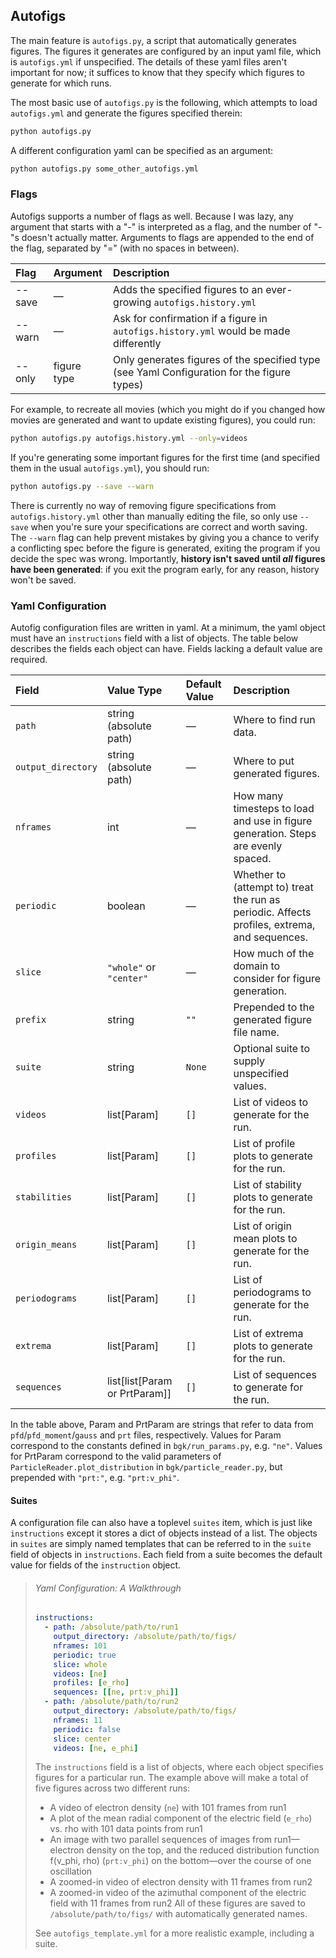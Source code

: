 ## Autofigs

The main feature is `autofigs.py`, a script that automatically generates figures. The figures it generates are configured by an input yaml file, which is `autofigs.yml` if unspecified. The details of these yaml files aren't important for now; it suffices to know that they specify which figures to generate for which runs.

The most basic use of `autofigs.py` is the following, which attempts to load `autofigs.yml` and generate the figures specified therein:
```bash
python autofigs.py
```

A different configuration yaml can be specified as an argument:
```bash
python autofigs.py some_other_autofigs.yml
```

### Flags

Autofigs supports a number of flags as well. Because I was lazy, any argument that starts with a "-" is interpreted as a flag, and the number of "-"s doesn't actually matter. Arguments to flags are appended to the end of the flag, separated by "=" (with no spaces in between).

| Flag   | Argument    | Description                                                                                |
| :----- | :---------- | :----------------------------------------------------------------------------------------- |
| --save | —           | Adds the specified figures to an ever-growing `autofigs.history.yml`                       |
| --warn | —           | Ask for confirmation if a figure in `autofigs.history.yml` would be made differently       |
| --only | figure type | Only generates figures of the specified type (see Yaml Configuration for the figure types) |

For example, to recreate all movies (which you might do if you changed how movies are generated and want to update existing figures), you could run:
```bash
python autofigs.py autofigs.history.yml --only=videos
```

If you're generating some important figures for the first time (and specified them in the usual `autofigs.yml`), you should run:
```bash
python autofigs.py --save --warn
```

There is currently no way of removing figure specifications from `autofigs.history.yml` other than manually editing the file, so only use `--save` when you're sure your specifications are correct and worth saving. The `--warn` flag can help prevent mistakes by giving you a chance to verify a conflicting spec before the figure is generated, exiting the program if you decide the spec was wrong. Importantly, **history isn't saved until *all* figures have been generated**: if you exit the program early, for any reason, history won't be saved.

### Yaml Configuration

Autofig configuration files are written in yaml. At a minimum, the yaml object must have an `instructions` field with a list of objects. The table below describes the fields each object can have. Fields lacking a default value are required.

| Field              | Value Type                        | Default Value | Description                                                                                  |
| :----------------- | :-------------------------------- | :------------ | :------------------------------------------------------------------------------------------- |
| `path`             | string (absolute path)            | —             | Where to find run data.                                                                      |
| `output_directory` | string (absolute path)            | —             | Where to put generated figures.                                                              |
| `nframes`          | int                               | —             | How many timesteps to load and use in figure generation. Steps are evenly spaced.            |
| `periodic`         | boolean                           | —             | Whether to (attempt to) treat the run as periodic. Affects profiles, extrema, and sequences. |
| `slice`            | `"whole"` or `"center"`           | —             | How much of the domain to consider for figure generation.                                    |
| `prefix`           | string                            | `""`          | Prepended to the generated figure file name.                                                 |
| `suite`            | string                            | `None`        | Optional suite to supply unspecified values.                                                 |
| `videos`           | list\[Param\]                     | `[]`          | List of videos to generate for the run.                                                      |
| `profiles`         | list\[Param\]                     | `[]`          | List of profile plots to generate for the run.                                               |
| `stabilities`      | list\[Param\]                     | `[]`          | List of stability plots to generate for the run.                                             |
| `origin_means`     | list\[Param\]                     | `[]`          | List of origin mean plots to generate for the run.                                           |
| `periodograms`     | list\[Param\]                     | `[]`          | List of periodograms to generate for the run.                                                |
| `extrema`          | list\[Param\]                     | `[]`          | List of extrema plots to generate for the run.                                               |
| `sequences`        | list\[list\[Param or PrtParam\]\] | `[]`          | List of sequences to generate for the run.                                                   |

In the table above, Param and PrtParam are strings that refer to data from `pfd`/`pfd_moment`/`gauss` and `prt` files, respectively. Values for Param correspond to the constants defined in `bgk/run_params.py`, e.g. `"ne"`. Values for PrtParam correspond to the valid parameters of `ParticleReader.plot_distribution` in `bgk/particle_reader.py`, but prepended with `"prt:"`, e.g. `"prt:v_phi"`.

#### Suites

A configuration file can also have a toplevel `suites` item, which is just like `instructions` except it stores a dict of objects instead of a list. The objects in `suites` are simply named templates that can be referred to in the `suite` field of objects in `instructions`. Each field from a suite becomes the default value for fields of the `instruction` object.

> ###### Yaml Configuration: A Walkthrough
>
> ```yml
> instructions:
>   - path: /absolute/path/to/run1
>     output_directory: /absolute/path/to/figs/
>     nframes: 101
>     periodic: true
>     slice: whole
>     videos: [ne]
>     profiles: [e_rho]
>     sequences: [[ne, prt:v_phi]]
>   - path: /absolute/path/to/run2
>     output_directory: /absolute/path/to/figs/
>     nframes: 11
>     periodic: false
>     slice: center
>     videos: [ne, e_phi]
> ```
> 
> The `instructions` field is a list of objects, where each object specifies figures for a particular run. The example above will make a total of five figures across two different runs:
> - A video of electron density (`ne`) with 101 frames from run1
> - A plot of the mean radial component of the electric field (`e_rho`) vs. rho with 101 data points from run1
> - An image with two parallel sequences of images from run1—electron density on the top, and the reduced distribution function f(v_phi, rho) (`prt:v_phi`) on the bottom—over the course of one oscillation
> - A zoomed-in video of electron density with 11 frames from run2
> - A zoomed-in video of the azimuthal component of the electric field with 11 frames from run2
> All of these figures are saved to `/absolute/path/to/figs/` with automatically generated names.
>
> See `autofigs_template.yml` for a more realistic example, including a suite.
